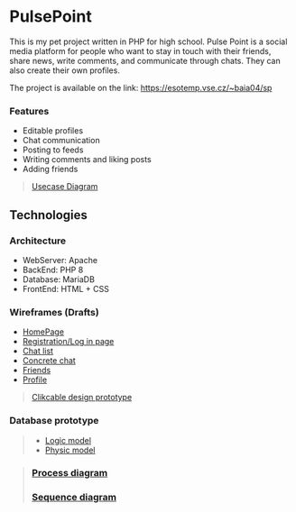 # PulsePoint
This is my pet project written in PHP for high school. Pulse Point is a social media platform for people who want to stay in touch with their friends, share news, write comments, and communicate through chats. They can also create their own profiles.

The project is available on the link: https://esotemp.vse.cz/~baia04/sp

### Features
- Editable profiles
- Chat communication
- Posting to feeds
- Writing comments and liking posts
- Adding friends

> [Usecase Diagram](https://drive.google.com/file/d/1Px13BAkCzHFw9hZKSgOeWQFXBCCmwZOI/view?usp=sharing)

## Technologies
### Architecture
- WebServer: Apache
- BackEnd: PHP 8
- Database: MariaDB
- FrontEnd: HTML + CSS

### Wireframes (Drafts)
- [HomePage](https://cdn.discordapp.com/attachments/715921444059611187/1098779238359896175/Home_Page.png)
- [Registration/Log in page](https://cdn.discordapp.com/attachments/715921444059611187/1098779510989652058/Registration.png)
- [Chat list](https://cdn.discordapp.com/attachments/715921444059611187/1098779797590638592/Chats.png)
- [Concrete chat](https://cdn.discordapp.com/attachments/715921444059611187/1098780889229561938/chat.png)
- [Friends](https://cdn.discordapp.com/attachments/715921444059611187/1098781035321368767/Friends.png)
- [Profile](https://cdn.discordapp.com/attachments/715921444059611187/1098781273130008718/Profile.png)

> [Clikcable design prototype](https://www.figma.com/file/fE7777Kw5WzXOeVOoUx4bB/Pulse-Point?node-id=19%3A994&t=Xge3BIzK8ftmfYze-1)

### Database prototype
> - [Logic model](https://cdn.discordapp.com/attachments/727912939444502538/1102288014153101454/image.png)
> - [Physic model](https://cdn.discordapp.com/attachments/727912939444502538/1102288041890025612/image.png)

> ### [Process diagram](https://app.diagrams.net/#G1vrb4y1bZtPI6bhygOiHgVsjLg2GVgqRf)
> 
> ### [Sequence diagram](https://drive.google.com/file/d/1kdMo6XNkfdhMHtBfi3iCpXNH3aag6pyb/view?usp=sharing)
